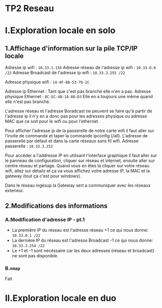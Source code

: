 # TP2 Reseau 
# I.Exploration locale en solo
## 1.Affichage d'information sur la pile TCP/IP locale

Adresse ip wifi : `10.33.1.156`
Adresse réseau de l'adresse ip wifi : `10.33.0.0 /22`
Adresse Broadcast de l'adresse ip wifi : `10.33.3.255 /22`

Adresse physique wifi : `14-4F-8A-53-76-2C`

Adresse ip Ethernet : Tant que c'est pas branché elle n'en a pas.
Adresse physique Ethernet : `8C-EC-4B-1A-88-D3` Elle en a toujours une même quand elle n'est pas branché.

L'adresse réseau et l'adresse Boradcast ne peuvent se faire qu'à partir de l'adresse ip il n'y en a donc pas pour les adresses physique ou adresse MAC que ce soit pour le wifi ou pour l'ethernet.

Pour afficher l'adresse ip de la passerelle de notre carte wifi il faut aller sur l'invite de commande et taper la commande ipconfig (/all).
L'adresse de passerelle par défaut et dans la carte réseaux sans fil wifi.
Adresse passerelle : `10.33.3.253`

Pour accéder a l'addresse IP en utilisant l'interface graphique il faut aller sur le panneau de configuration, cliquer sur réseau et internet, ensuite aller sur centre réseau et partage. Quand vous en êtes la cliquer sur votre réseau wifi, allez sur détails et ça va vous affichez votre adresse IP, la MAC et la gateway (tout ça c'est pour windows).

Dans le réseau ingésup la Gateway sert a communiquer avec les réseaux exterieur.

## 2.Modifications des informations
### A.Modification d'adresse IP - pt.1

- La première IP du réseau est l'adresse réseau +1 ce qui nous donne:
 `10.33.0.1 /22`
- La dernière IP du réseau est l'adresse Broadcast -1 ce qui nous donne:
 `10.33.3.254 /22`
- Le +1 et -1 sont nécéssaire car les deux adresses (réseau et broadcast) ne sont pas disponible.

### B.`nmap`

Fait



# II.Exploration locale en duo
